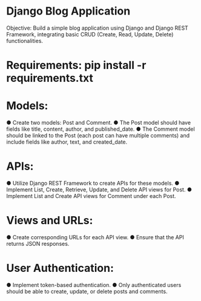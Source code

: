 # Django Blog Application 
Objective: Build a simple blog application using Django and Django REST Framework,
integrating basic CRUD (Create, Read, Update, Delete) functionalities.
# Requirements: pip install -r requirements.txt
# Models:
● Create two models: Post and Comment.
● The Post model should have fields like title, content, author, and
published_date.
● The Comment model should be linked to the Post (each post can have
multiple comments) and include fields like author, text, and
created_date.
# APIs:
● Utilize Django REST Framework to create APIs for these models.
● Implement List, Create, Retrieve, Update, and Delete API views for Post.
● Implement List and Create API views for Comment under each Post.
# Views and URLs:
● Create corresponding URLs for each API view.
● Ensure that the API returns JSON responses.
# User Authentication:
● Implement token-based authentication.
● Only authenticated users should be able to create, update, or delete posts
and comments.

